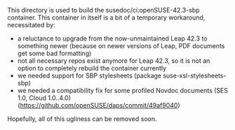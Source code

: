 This directory is used to build the susedoc/ci:openSUSE-42.3-sbp container.
This container in itself is a bit of a temporary workaround, necessitated by:

* a reluctance to upgrade from the now-unmaintained Leap 42.3 to something newer
  (because on newer versions of Leap, PDF documents get some bad formatting)
* not all necessary repos exist anymore for Leap 42.3, so it is not an option to
  completely rebuild the container currently
* we needed support for SBP stylesheets (package suse-xsl-stylesheets-sbp)
* we needed a compatibility fix for some profiled Novdoc documents (SES 1.0,
  Cloud 1.0..4.0) (https://github.com/openSUSE/daps/commit/49af9040)

Hopefully, all of this ugliness can be removed soon.

